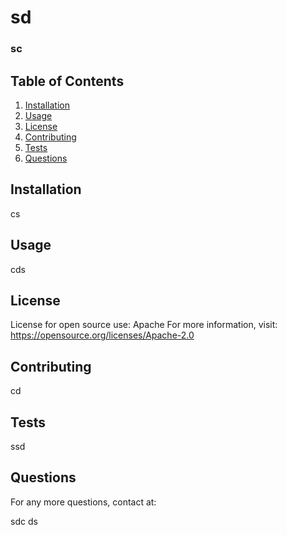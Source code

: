 # sd
  ### sc


  
  ## Table of Contents
  
  1. [Installation](#installation)
  2. [Usage](#usage)
  3. [License](#license)
  4. [Contributing](#contributing)
  5. [Tests](#tests)
  6. [Questions](#questions)
  
  ## Installation
  
  cs
  
  ## Usage
  
  cds
  
  ## License

  License for open source use: Apache 
          For more information, visit: https://opensource.org/licenses/Apache-2.0        
  

  ## Contributing
  
  cd
  
  ## Tests
  
  ssd
  
  ## Questions
  
  For any more questions, contact at: 
  
  sdc
  ds
